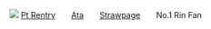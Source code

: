   ![](https://file.garden/ZdF6HcRP03Bv1I7q/Untitled134_20250412212256.png)
  [Pt Rentry](https://rentry.co/pwillow)　　[Ata](https://angelclub.atabook.org)　　[Strawpage](https://dayoff.straw.page)　　No.1 Rin Fan
